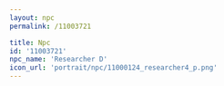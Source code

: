 ```yaml
---
layout: npc
permalink: /11003721

title: Npc
id: '11003721'
npc_name: 'Researcher D'
icon_url: 'portrait/npc/11000124_researcher4_p.png'
---
```

